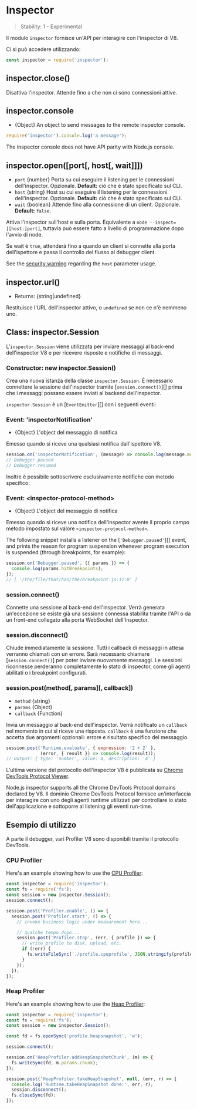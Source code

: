 # Inspector

<!--introduced_in=v8.0.0-->

> Stability: 1 - Experimental

Il modulo `inspector` fornisce un'API per interagire con l'inspector di V8.

Ci si può accedere utilizzando:

```js
const inspector = require('inspector');
```

## inspector.close()

Disattiva l'inspector. Attende fino a che non ci sono connessioni attive.

## inspector.console

* {Object} An object to send messages to the remote inspector console.

```js
require('inspector').console.log('a message');
```

The inspector console does not have API parity with Node.js console.

## inspector.open([port[, host[, wait]]])

* `port` {number} Porta su cui eseguire il listening per le connessioni dell'inspector. Opzionale. **Default:** ciò che è stato specificato sul CLI.
* `host` {string} Host su cui eseguire il listening per le connessioni dell'inspector. Opzionale. **Default:** ciò che è stato specificato sul CLI.
* `wait` {boolean} Attende fino alla connessione di un client. Opzionale. **Default:** `false`.

Attiva l'inspector sull'host e sulla porta. Equivalente a `node
--inspect=[[host:]port]`, tuttavia può essere fatto a livello di programmazione dopo l'avvio di node.

Se wait è `true`, attenderà fino a quando un client si connette alla porta dell'ispettore e passa il controllo del flusso al debugger client.

See the [security warning](cli.html#inspector_security) regarding the `host` parameter usage.

## inspector.url()

* Returns: {string|undefined}

Restituisce l'URL dell'inspector attivo, o `undefined` se non ce n'è nemmeno uno.

## Class: inspector.Session

L'`inspector.Session` viene utilizzata per inviare messaggi al back-end dell'inspector V8 e per ricevere risposte e notifiche di messaggi.

### Constructor: new inspector.Session()
<!-- YAML
added: v8.0.0
-->

Crea una nuova istanza della classe `inspector.Session`. È necessario connettere la sessione dell'inspector tramite [`session.connect()`][] prima che i messaggi possano essere inviati al backend dell'inspector.

`inspector.Session` è un [`EventEmitter`][] con i seguenti eventi:

### Event: 'inspectorNotification'
<!-- YAML
added: v8.0.0
-->

* {Object} L'object del messaggio di notifica

Emesso quando si riceve una qualsiasi notifica dall'ispettore V8.

```js
session.on('inspectorNotification', (message) => console.log(message.method));
// Debugger.paused
// Debugger.resumed
```

Inoltre è possibile sottoscrivere esclusivamente notifiche con metodo specifico:

### Event: &lt;inspector-protocol-method&gt;
<!-- YAML
added: v8.0.0
-->

* {Object} L'object del messaggio di notifica

Emesso quando si riceve una notifica dell'inspector avente il proprio campo metodo impostato sul valore `<inspector-protocol-method>`.

The following snippet installs a listener on the [`'Debugger.paused'`][] event, and prints the reason for program suspension whenever program execution is suspended (through breakpoints, for example):

```js
session.on('Debugger.paused', ({ params }) => {
  console.log(params.hitBreakpoints);
});
// [ '/the/file/that/has/the/breakpoint.js:11:0' ]
```

### session.connect()
<!-- YAML
added: v8.0.0
-->

Connette una sessione al back-end dell'inspector. Verrà generata un'eccezione se esiste già una sessione connessa stabilita tramite l'API o da un front-end collegato alla porta WebSocket dell'Inspector.

### session.disconnect()
<!-- YAML
added: v8.0.0
-->

Chiude immediatamente la sessione. Tutti i callback di messaggi in attesa verranno chiamati con un errore. Sarà necessario chiamare [`session.connect()`] per poter inviare nuovamente messaggi. Le sessioni riconnesse perderanno completamente lo stato di inspector, come gli agenti abilitati o i breakpoint configurati.

### session.post(method\[, params\]\[, callback\])
<!-- YAML
added: v8.0.0
-->

* `method` {string}
* `params` {Object}
* `callback` {Function}

Invia un messaggio al back-end dell'inspector. Verrà notificato un `callback` nel momento in cui si riceve una risposta. `callback` è una funzione che accetta due argomenti opzionali: errore e risultato specifico del messaggio.

```js
session.post('Runtime.evaluate', { expression: '2 + 2' },
             (error, { result }) => console.log(result));
// Output: { type: 'number', value: 4, description: '4' }
```

L'ultima versione del protocollo dell'inspector V8 è pubblicata su [Chrome DevTools Protocol Viewer](https://chromedevtools.github.io/devtools-protocol/v8/).

Node.js inspector supports all the Chrome DevTools Protocol domains declared by V8. Il dominio Chrome DevTools Protocol fornisce un'interfaccia per interagire con uno degli agenti runtime utilizzati per controllare lo stato dell'applicazione e sottoporre al listening gli eventi run-time.

## Esempio di utilizzo

A parte il debugger, vari Profiler V8 sono disponibili tramite il protocollo DevTools.

### CPU Profiler

Here's an example showing how to use the [CPU Profiler](https://chromedevtools.github.io/devtools-protocol/v8/Profiler):

```js
const inspector = require('inspector');
const fs = require('fs');
const session = new inspector.Session();
session.connect();

session.post('Profiler.enable', () => {
  session.post('Profiler.start', () => {
    // invoke business logic under measurement here...

    // qualche tempo dopo...
    session.post('Profiler.stop', (err, { profile }) => {
      // write profile to disk, upload, etc.
      if (!err) {
        fs.writeFileSync('./profile.cpuprofile', JSON.stringify(profile));
      }
    });
  });
});
```

### Heap Profiler

Here's an example showing how to use the [Heap Profiler](https://chromedevtools.github.io/devtools-protocol/v8/HeapProfiler):

```js
const inspector = require('inspector');
const fs = require('fs');
const session = new inspector.Session();

const fd = fs.openSync('profile.heapsnapshot', 'w');

session.connect();

session.on('HeapProfiler.addHeapSnapshotChunk', (m) => {
  fs.writeSync(fd, m.params.chunk);
});

session.post('HeapProfiler.takeHeapSnapshot', null, (err, r) => {
  console.log('Runtime.takeHeapSnapshot done:', err, r);
  session.disconnect();
  fs.closeSync(fd);
});
```
